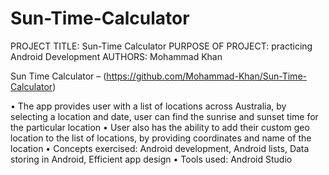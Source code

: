 # Sun-Time-Calculator


PROJECT TITLE: Sun-Time Calculator
PURPOSE OF PROJECT: practicing Android Development
AUTHORS: Mohammad Khan

Sun Time Calculator – (https://github.com/Mohammad-Khan/Sun-Time-Calculator) 

• The app provides user with a list of locations across Australia, by selecting a location and date, user can find the sunrise and sunset time for the particular location
• User also has the ability to add their custom geo location to the list of locations, by providing coordinates and name of the location
• Concepts exercised: Android development, Android lists, Data storing in Android, Efficient app design
• Tools used: Android Studio

